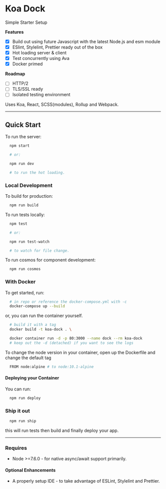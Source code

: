 # Koa Dock

Simple Starter Setup

**Features**

* [x] Build out using future Javascript with the latest Node.js and esm module
* [x] ESlint, Stylelint, Prettier ready out of the box
* [x] Hot loading server & client
* [x] Test concurrently using Ava
* [x] Docker primed

**Roadmap**

* [ ] HTTP/2
* [ ] TLS/SSL ready
* [ ] Isolated testing environment

Uses Koa, React, SCSS(modules), Rollup and Webpack.

---

## Quick Start

To run the server:

```bash
  npm start

  # or:

  npm run dev

  # to run the hot loading.
```

### Local Development

To build for production:

```bash
  npm run build
```

To run tests locally:

```bash
  npm test

  # or:

  npm run test-watch

  # to watch for file change.
```

To run cosmos for component development:

```bash
  npm run cosmos
```

### With Docker

To get started, run:

```bash
  # in repo or reference the docker-compose.yml with -c
  docker-compose up --build
```

or, you can run the container yourself.

```bash
  # build it with a tag
  docker build -t koa-dock . \

  docker container run -d -p 80:3000 --name dock --rm koa-dock
  # keep out the -d (detached) if you want to see the logs
```

To change the node version in your container, open up the Dockerfile and change the default tag

```bash
  FROM node:alpine # to node:10.1-alpine
```

#### Deploying your Container

You can run:

```bash
  npm run deploy
```

### Ship it out

```bash
  npm run ship
```

this will run tests then build and finally deploy your app.

---

### Requires

* Node >=7.6.0 - for native async/await support primarily.

#### Optional Enhancements

* A properly setup IDE - to take advantage of ESLint, Stylelint and Prettier.
